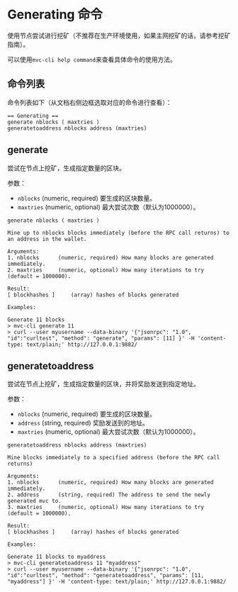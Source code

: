 # Generating 命令

使用节点尝试进行挖矿（不推荐在生产环境使用，如果主网挖矿的话，请参考挖矿指南）。

可以使用`mvc-cli help command`来查看具体命令的使用方法。

## 命令列表

命令列表如下（从文档右侧边框选取对应的命令进行查看）：

```text
== Generating ==
generate nblocks ( maxtries )
generatetoaddress nblocks address (maxtries)
```

## generate

尝试在节点上挖矿，生成指定数量的区块。

参数：

- `nblocks` (numeric, required) 要生成的区块数量。
- `maxtries` (numeric, optional) 最大尝试次数（默认为1000000）。

```text
generate nblocks ( maxtries )

Mine up to nblocks blocks immediately (before the RPC call returns) to an address in the wallet.

Arguments:
1. nblocks      (numeric, required) How many blocks are generated immediately.
2. maxtries     (numeric, optional) How many iterations to try (default = 1000000).

Result:
[ blockhashes ]     (array) hashes of blocks generated

Examples:

Generate 11 blocks
> mvc-cli generate 11
> curl --user myusername --data-binary '{"jsonrpc": "1.0", "id":"curltest", "method": "generate", "params": [11] }' -H 'content-type: text/plain;' http://127.0.0.1:9882/
```

## generatetoaddress

尝试在节点上挖矿，生成指定数量的区块，并将奖励发送到指定地址。

参数：

- `nblocks` (numeric, required) 要生成的区块数量。
- `address` (string, required) 奖励发送到的地址。
- `maxtries` (numeric, optional) 最大尝试次数（默认为1000000）。

```text
generatetoaddress nblocks address (maxtries)

Mine blocks immediately to a specified address (before the RPC call returns)

Arguments:
1. nblocks      (numeric, required) How many blocks are generated immediately.
2. address      (string, required) The address to send the newly generated mvc to.
3. maxtries     (numeric, optional) How many iterations to try (default = 1000000).

Result:
[ blockhashes ]     (array) hashes of blocks generated

Examples:

Generate 11 blocks to myaddress
> mvc-cli generatetoaddress 11 "myaddress"
> curl --user myusername --data-binary '{"jsonrpc": "1.0", "id":"curltest", "method": "generatetoaddress", "params": [11, "myaddress"] }' -H 'content-type: text/plain;' http://127.0.0.1:9882/
```
